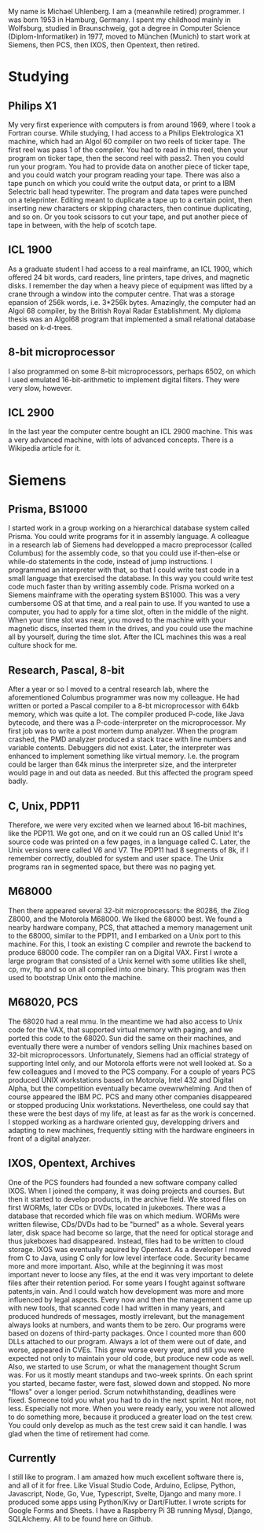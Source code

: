 My name is Michael Uhlenberg. I am a (meanwhile retired) programmer.
I was born 1953 in Hamburg, Germany. I spent my childhood mainly in Wolfsburg,
studied in Braunschweig, got a degree in Computer Science (Diplom-Informatiker) in 1977,
moved to München (Munich) to start work at Siemens, then PCS, then IXOS, then Opentext, then retired.

# Studying #
## Philips X1 ##
My very first experience with computers is from around 1969, where I took a Fortran course. While studying,
I had access to a Philips Elektrologica X1 machine, which had an Algol 60 compiler on two reels of ticker tape.
The first reel was pass 1 of the compiler. You had to read in this reel, then your program on ticker tape, then the second reel with pass2.
Then you could run your program. You had to provide data on another piece of ticker tape, and you could watch your program reading your tape.
There was also a tape punch on which you could write the output data, or print to a IBM Selectric ball head typewriter.
The program and data tapes were punched on a teleprinter. Editing meant to duplicate a tape up to a certain point, then 
inserting new characters or skipping characters, then continue duplicating, and so on. Or you took scissors to cut your tape, 
and put another piece of tape in between, with the help of scotch tape.
## ICL 1900 ##
As a graduate student I had access to a real mainframe, an ICL 1900, which offered 24 bit words, card readers, line printers, tape drives,
and magnetic disks. I remember the day when a heavy piece of equipment was lifted by a crane through a window into the computer centre. 
That was a storage epansion of 256k words, i.e. 3*256k bytes. Amazingly, the computer had an Algol 68 compiler, by the British Royal Radar Establishment. 
My diploma thesis was an Algol68 program that implemented a small relational database based on k-d-trees. 
## 8-bit microprocessor ##
I also programmed on some 8-bit microprocessors, perhaps 6502,
on which I used emulated 16-bit-arithmetic to implement digital filters. They were very slow, however.
## ICL 2900 ##
In the last year the computer centre bought an ICL 2900 machine. This was a very advanced machine, with lots of advanced concepts. There is a Wikipedia article for it.
# Siemens #
## Prisma, BS1000
I started work in a group working on a hierarchical database system called Prisma. You could write programs for it in assembly language. 
A colleague in a research lab of Siemens had developped a macro preprocessor (called Columbus) for the assembly code, so that you could use 
if-then-else or while-do statements in the code, instead of jump instructions. I programmed an interpreter with that, 
so that I could write test code in a small language that exercised the database. In this way you could write test code much faster than by writing assembly code.
Prisma worked on a Siemens mainframe with the operating system BS1000. This was a very cumbersome OS at that time, and a real pain to use. If you wanted to use a computer,
you had to apply for a time slot, often in the middle of the night. When your time slot was near, you moved to the machine with your magnetic discs, inserted them in the drives,
and you could use the machine all by yourself, during the time slot. After the ICL machines this was a real culture shock for me.
## Research, Pascal, 8-bit
After a year or so I moved to a central research lab, where the aforementioned Columbus programmer was now my colleague. He had written or ported a Pascal compiler to a 8-bt
microprocessor with 64kb memory, which was quite a lot. The compiler produced P-code, like Java bytecode, 
and there was a P-code-interpreter on the microprocessor. My first job was to write a post mortem dump analyzer. When the program crashed, 
the PMD analyzer produced a stack trace with line numbers and variable contents. Debuggers did not exist. Later, the interpreter was enhanced to implement something
like virtual memory. I.e. the program could be larger than 64k minus the interpreter size, and the interpreter would page in and out data as needed. 
But this affected the program speed badly. 
## C, Unix, PDP11 ##
Therefore, we were very excited when we learned about 16-bit machines, like the PDP11. We got one, 
and on it we could run an OS called Unix! It's source code was printed on a few pages, in a language called C. Later, the Unix versions were called V6 and V7.
The PDP11 had 8 segments of 8k, if I remember correctly, doubled for system and user space. The Unix programs ran in segmented space, but there was no paging yet.
## M68000 ##
Then there appeared several 32-bit microprocessors: the 80286, the Zilog Z8000, and the Motorola M68000. We liked the 68000 best. 
We found a nearby hardware company, PCS, that attached a memory management unit to the 68000, similar to the PDP11, and I embarked on a Unix port to this machine.
For this, I took an existing C compiler and rewrote the backend to produce 68000 code. The compiler ran on a Digital VAX. 
First I wrote a large program that consisted of a Unix kernel with some utilities like shell, cp, mv, ftp and so on all compiled into one binary. 
This program was then used to bootstrap Unix onto the machine.
## M68020, PCS ##
The 68020 had a real mmu. In the meantime we had also access to Unix code for the VAX, that supported virtual memory with paging, and we ported this code to the 68020.
Sun did the same on their machines, and eventually there were a number of vendors selling Unix machines based on 32-bit microprocessors. Unfortunately, 
Siemens had an official strategy of supporting Intel only, and our Motorola efforts were not well looked at. So a few colleagues and I moved to the PCS company. 
For a couple of years PCS produced UNIX workstations based on Motorola, Intel 432 and Digital Alpha, but the competition eventually became ovewrwhelming. 
And then of course appeared the IBM PC. PCS and many other companies disappeared or stopped producing Unix workstations. Nevertheless, one could say that these were
the best days of my life, at least as far as the work is concerned. I stopped working as a hardware oriented guy, developping drivers and adapting to new machines, 
frequently sitting with the hardware engineers in front of a digital analyzer.
## IXOS, Opentext, Archives ##
One of the PCS founders had founded a new software company called IXOS. When I joined the company, it was doing projects and courses. 
But then it started to develop products, in the archive field. We stored files on first WORMs, later CDs or DVDs, located in jukeboxes. 
There was a database that recorded which file was on which medium. WORMs were written filewise, CDs/DVDs had to be "burned" as a whole.
Several years later, disk space had become so large, that the need for optical storage and thus jukeboxes had disappeared. Instead, files had to be written to cloud storage.
IXOS was eventually aquired by Opentext. As a developer I moved from C to Java, using C only for low level interface code. Security became more and more important.
Also, while at the beginning it was most important never to loose any files, at the end it was very important to delete files after their retention period.
For some years I fought against software patents,in vain. And I could watch how development was more and more influenced by legal aspects.
Every now and then the management came up with new tools, that scanned code I had written in many years, and produced hundreds of messages, 
mostly irrelevant, but the management always looks at numbers, and wants them to be zero. Our programs were based on dozens of third-party packages. 
Once I counted more than 600 DLLs attached to our program. Always a lot of them were out of date, and worse, appeared in CVEs. This grew worse every year, 
and still you were expected not only to maintain your old code, but produce new code as well. Also, we started to use Scrum, or what the management thought Scrum was.
For us it mostly meant standups and two-week sprints. On each sprint you started, became faster, were fast, slowed down and stopped. No more "flows" over a longer period.
Scrum notwhithstanding, deadlines were fixed. Someone told you what you had to do in the next sprint. Not more, not less. Especially not more. 
When you were ready early, you were not allowed to do something more, because it produced a greater load on the test crew. You could only develop as much as the test
crew said it can handle. I was glad when the time of retirement had come.
## Currently ##
I still like to program. I am amazed how much excellent software there is, and all of it for free. Like Visual Studio Code, Arduino, Eclipse, Python, Javascript, Node, Go, Vue, Typescript, Svelte, Django and many more. I produced some apps using Python/Kivy or Dart/Flutter. I wrote scripts for Google Forms and Sheets. I have a Raspberry Pi 3B running Mysql, Django, SQLAlchemy. All to be found here on Github.
